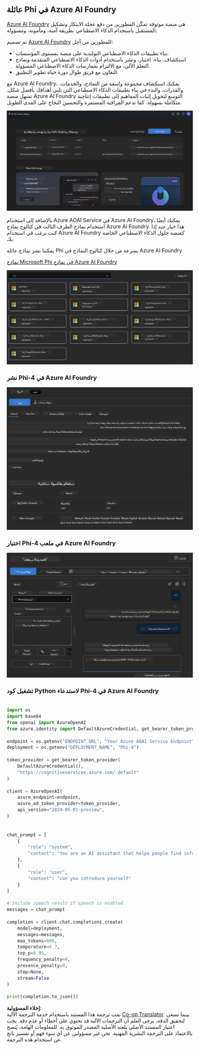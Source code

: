 <!--
CO_OP_TRANSLATOR_METADATA:
{
  "original_hash": "3ae21dc5554e888defbe57946ee995ee",
  "translation_date": "2025-07-16T19:06:53+00:00",
  "source_file": "md/01.Introduction/02/03.AzureAIFoundry.md",
  "language_code": "ar"
}
-->
## عائلة Phi في Azure AI Foundry

[Azure AI Foundry](https://ai.azure.com) هي منصة موثوقة تمكّن المطورين من دفع عجلة الابتكار وتشكيل المستقبل باستخدام الذكاء الاصطناعي بطريقة آمنة، ومأمونة، ومسؤولة.

تم تصميم [Azure AI Foundry](https://ai.azure.com) للمطورين من أجل:

- بناء تطبيقات الذكاء الاصطناعي التوليدية على منصة بمستوى المؤسسات.
- استكشاف، بناء، اختبار، ونشر باستخدام أدوات الذكاء الاصطناعي المتقدمة ونماذج التعلم الآلي، مع الالتزام بممارسات الذكاء الاصطناعي المسؤولة.
- التعاون مع فريق طوال دورة حياة تطوير التطبيق.

مع Azure AI Foundry، يمكنك استكشاف مجموعة واسعة من النماذج، والخدمات، والقدرات، والبدء في بناء تطبيقات الذكاء الاصطناعي التي تلبي أهدافك بأفضل شكل. تسهل منصة Azure AI Foundry التوسع لتحويل إثبات المفاهيم إلى تطبيقات إنتاجية متكاملة بسهولة. كما تدعم المراقبة المستمرة والتحسين النجاح على المدى الطويل.

![portal](../../../../../translated_images/AIFoundryPorral.6b1094b101dd499e32f2b018f2dabab4b287dc776bd01f41853404af0d6faf30.ar.png)

بالإضافة إلى استخدام Azure AOAI Service في Azure AI Foundry، يمكنك أيضًا استخدام نماذج الطرف الثالث في كتالوج نماذج Azure AI Foundry. هذا خيار جيد إذا كنت ترغب في استخدام Azure AI Foundry كمنصة حلول الذكاء الاصطناعي الخاصة بك.

يمكننا نشر نماذج عائلة Phi بسرعة من خلال كتالوج النماذج في Azure AI Foundry

[نماذج Microsoft Phi في نماذج Azure AI Foundry](https://ai.azure.com/explore/models/?selectedCollection=phi)

![ModelCatalog](../../../../../translated_images/AIFoundryModelCatalog.3923945fa7be5b5f080fff2eb8b74369dd7459803eac5963ca145d01adbbc94c.ar.png)

### **نشر Phi-4 في Azure AI Foundry**

![Phi4](../../../../../translated_images/AIFoundryPhi4.eece9ddb0d817a033c3466b60b8d59aec1fbc4c2ea521c039e3f378d747ed6b6.ar.png)

### **اختبار Phi-4 في ملعب Azure AI Foundry**

![Playground](../../../../../translated_images/AIFoundryPlayground.193b81a9e472c5d1bbbab46dce575decb6577f7e306a022bc785a72bbffccca1.ar.png)

### **تشغيل كود Python لاستدعاء Phi-4 في Azure AI Foundry**

```python

import os  
import base64
from openai import AzureOpenAI  
from azure.identity import DefaultAzureCredential, get_bearer_token_provider  
        
endpoint = os.getenv("ENDPOINT_URL", "Your Azure AOAI Service Endpoint")  
deployment = os.getenv("DEPLOYMENT_NAME", "Phi-4")  
      
token_provider = get_bearer_token_provider(  
    DefaultAzureCredential(),  
    "https://cognitiveservices.azure.com/.default"  
)  
  
client = AzureOpenAI(  
    azure_endpoint=endpoint,  
    azure_ad_token_provider=token_provider,  
    api_version="2024-05-01-preview",  
)  
  

chat_prompt = [
    {
        "role": "system",
        "content": "You are an AI assistant that helps people find information."
    },
    {
        "role": "user",
        "content": "can you introduce yourself"
    }
] 
    
# Include speech result if speech is enabled  
messages = chat_prompt 

completion = client.chat.completions.create(  
    model=deployment,  
    messages=messages,
    max_tokens=800,  
    temperature=0.7,  
    top_p=0.95,  
    frequency_penalty=0,  
    presence_penalty=0,
    stop=None,  
    stream=False  
)  
  
print(completion.to_json())  

```

**إخلاء المسؤولية**:  
تمت ترجمة هذا المستند باستخدام خدمة الترجمة الآلية [Co-op Translator](https://github.com/Azure/co-op-translator). بينما نسعى لتحقيق الدقة، يرجى العلم أن الترجمات الآلية قد تحتوي على أخطاء أو عدم دقة. يجب اعتبار المستند الأصلي بلغته الأصلية المصدر الموثوق به. للمعلومات الهامة، يُنصح بالاعتماد على الترجمة البشرية المهنية. نحن غير مسؤولين عن أي سوء فهم أو تفسير ناتج عن استخدام هذه الترجمة.